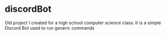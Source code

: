 # discordBot
Old project I created for a high school computer science class. It is a simple Discord Bot used to run generic commands
